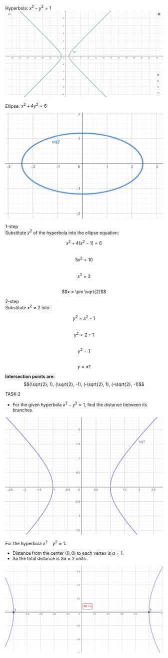 Hyperbola: $x^2 - y^2 = 1$
![alt text](image.png)

Ellipse: $x^2 + 4y^2 = 6$

![alt text](image-1.png)

1-step  
Substitute $y^2$ of the hyperbola into the ellipse equation:  

$$x^2 + 4(x^2 - 1) = 6$$  
$$5x^2 = 10$$  
$$x^2 = 2$$  
$$x = \pm \sqrt{2}$$  

2-step  
Substitute $x^2 = 2$ into:  

$$y^2 = x^2 - 1$$  
$$y^2 = 2 - 1$$  
$$y^2 = 1$$  
$$y = \pm 1$$  

**Intersection points are:**
$$(\sqrt{2}, 1), (\sqrt{2}, -1), (-\sqrt{2}, 1), (-\sqrt{2}, -1)$$

TASK-2
* For the given hyperbola $x^2 - y^2 = 1$, find the distance between its branches.

 ![alt text](image-2.png)

 For the hyperbola $x^2 - y^2 = 1$:

- Distance from the center $(0,0)$ to each vertex is $a = 1$.
- So the total distance is $2a = 2$ units.

![alt text](image-3.png)







